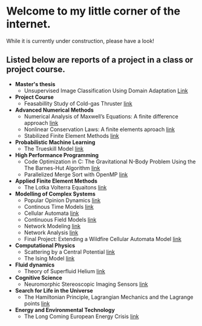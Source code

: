 # Welcome to my little corner of the internet.
While it is currently under construction, please have a look!

## Listed below are reports of a project in a class or project course.
* **Master's thesis**
  - Unsupervised Image Classification Using Domain Adaptation [Link](project_papers/Exjobb.pdf)
* **Project Course**
  - Feasabillity Study of Cold-gas Thruster [link](project_papers/Gom_Space_project.pdf)
* **Advanced Numerical Methods**
  - Numerical Analysis of Maxwell’s Equations: A finite difference approach [link](project_papers/anm_fd.pdf)
  - Nonlinear Conservation Laws: A finite elements aproach [link](project_papers/anm_fe.pdf.pdf)
  - Stabilized Finite Element Methods [link](project_papers/anm_stab_fem.pdf)
* **Probabilistic Machine Learning**
  - The Trueskill Model [link](project_papers/APML_mini_project.pdf)
* **High Performance Programming**
  - Code Optimization in C:
The Gravitational N-Body Problem Using the The Barnes-Hut Algorithm [link](project_papers/High_Performance_Programming_1TD062___Assignments.pdf)
  - Parallelized Merge Sort with OpenMP [link](project_papers/hpp_indv_project.pdf)
* **Applied Finite Element Methods**
  - The Lotka Volterra Equaitons [link](project_papers/Applied_Finite_Element_Methods_1TD056___Project.pdf)
* **Modelling of Complex Systems**
  - Popular Opinion Dynamics [link](project_papers/mcs_assignment_1_discrete_models.pdf)
  - Continous Time Models [link](project_papers/mcs_assignment_2_cont_time_models.pdf)
  - Cellular Automata [link](project_papers/mcs_assignment_3_cellular_automata.pdf)
  - Continuous Field Models [link](project_papers/mcs_assignment_4_cont_field_models.pdf)
  - Network Modeling [link](project_papers/mcs_assignment_5_Network_Modeling.pdf)
  - Network Analysis [link](project_papers/mcs_assignment_6_Network_Analysis.pdf)
  - Final Project: Extending a Wildfire Cellular Automata Model [link](project_papers/MCS_final_project.pdf)
* **Computational Physics**
  - Scattering by a Central Potential [link](project_papers/Computational_Physics___Final_project.pdf)
  - The Ising Model [link](project_papers/Computational_Physics___Final_project_34.pdf)
* **Fluid dynamics**
  - Theory of Superfluid Helium [link](project_papers/Aiken_Taziny_Bjervig.pdf)
* **Cognitive Science**
  - Neuromorphic Stereoscopic Imaging Sensors [link](project_papers/Cognitive_Science_CSCI_3702___Neuromorphic_Stereoscopic_Imaging_Sensors.pdf.pdf)
* **Search for Life in the Universe**
  - The Hamiltonian Principle, Lagrangian Mechanics and the Lagrange points [link](project_papers/Search_for_Life_in_the_Universe_ASTR2040___Hamiltonian_and_Lagrangian_Mechanics_and_the_Lagrange_Points.pdf)
* **Energy and Environmental Technology**
  - The Long Coming European Energy Crisis [link](project_papers/Energy_and_Environmental_Technology_1TE623_Paper.pdf)


